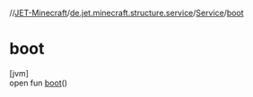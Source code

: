 //[JET-Minecraft](../../../index.md)/[de.jet.minecraft.structure.service](../index.md)/[Service](index.md)/[boot](boot.md)

# boot

[jvm]\
open fun [boot](boot.md)()
